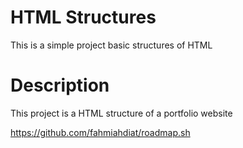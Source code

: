 # HTML Structures

This is a simple project basic structures of HTML

# Description

This project is a HTML structure of a portfolio website 

https://github.com/fahmiahdiat/roadmap.sh

